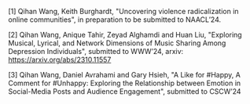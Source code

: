 [1] Qihan Wang, Keith Burghardt, "Uncovering violence radicalization in online communities", in preparation to be submitted to NAACL’24.

[2] Qihan Wang, Anique Tahir, Zeyad Alghamdi and Huan Liu, "Exploring Musical, Lyrical, and Network Dimensions of Music Sharing Among Depression Individuals", submitted to WWW’24, arxiv: https://arxiv.org/abs/2310.11557

[3] Qihan Wang, Daniel Avrahami and Gary Hsieh, "A Like for #Happy, A Comment for #Unhappy: Exploring the Relationship between Emotion in Social-Media Posts and Audience Engagement", submitted to CSCW’24
